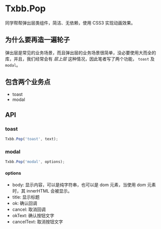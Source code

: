 # Txbb.Pop
同学帮帮弹出层类组件，简洁、无依赖，使用 CSS3 实现动画效果。

## 为什么要再造一遍轮子
弹出层是常见的业务场景，而且弹出层的业务场景很简单，没必要使用大而全的库，并且，我们经常会有 *层上层* 这种情况，因此笔者写了两个功能， `toast` 及 `modal`。

## 包含两个业务点
- toast
- modal

## API
### toast
```javascript
Txbb.Pop('toast', text);
```

### modal
```javascript
Txbb.Pop('modal', options);
```

#### options
- body: 显示内容，可以是纯字符串，也可以是 dom 元素，当使用 dom 元素时，其 innerHTML 会被显示。
- title: 显示标题
- ok: 确认回调
- cancel: 取消回调
- okText: 确认按钮文字
- cancelText: 取消按钮文字
